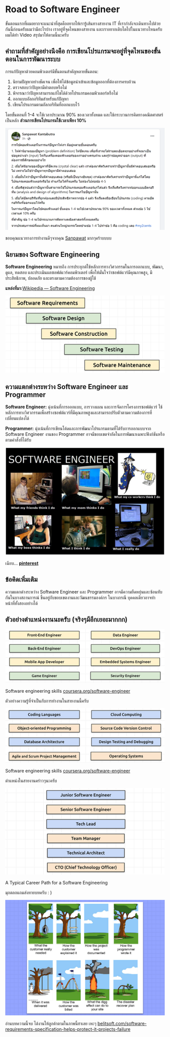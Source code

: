 # Road to Software Engineer

ขั้นตอนแรกที่ผมอยากจะแนะนำที่สุดคืออยากให้เรารู้เส้นทางสายงาน IT ที่เรากำลังจะเดินทางไปด้วยกันนี้ก่อนครับผมว่ามีอะไรบ้าง เราอยู่ที่จุดไหนของสายงาน และเราอยากเติบโตไปในแนวทางไหนครับ ผมได้ทำ Video สรุปมาให้ตามนี้นะครับ

## **คำถามที่สำคัญอย่างนึงคือ การเขียนโปรแกรมจะอยู่ที่จุดไหนของขั้นตอนในการพัฒนาระบบ**

การแก้ปัญหาด้วยคอมพิวเตอร์มีขั้นตอนสำคัญหลายขั้นตอน:

1. นิยามปัญหาอย่างชัดเจน เพื่อให้ได้ข้อมูลนำเข้าและข้อมูลออกที่ต้องการครบถ้วน
2. ตรวจสอบว่าปัญหามีคำตอบหรือไม่
3. พิจารณาว่าปัญหาสามารถแก้ไขได้ด้วยโปรแกรมคอมพิวเตอร์หรือไม่
4. ออกแบบอัลกอริทึมสำหรับแก้ปัญหา
5. เขียนโปรแกรมตามอัลกอริทึมที่ออกแบบไว้

โดยขั้นตอนที่ 1–4 จะใช้เวลาประมาณ 90% ของเวลาทั้งหมด และใช้กระบวนการคิดทางคณิตศาสตร์เป็นหลัก **ส่วนการเขียนโปรแกรมใช้เวลาเพียง 10%**

![](./images/web-guideline-14.png)

ขอบคุณแนวทางการทำงานดีๆจากคุณ [Sanpawat](https://www.facebook.com/bobby.kantabutra/posts/pfbid08H3bbYxaVnDCqBMWynCYiPAPHNhftzsn7wXwYMb1jSTo66hXutCb8Vf2cLeWr9vBl) มากๆคร้าบบบบ 

## **นิยามของ Software Engineering**

**Software Engineering** หมายถึง การประยุกต์ใช้หลักการทางวิศวกรรมในการออกแบบ, พัฒนา, ดูแล, ทดสอบ และประเมินผลซอฟต์แวร์คอมพิวเตอร์ เพื่อให้มั่นใจว่าซอฟต์แวร์มีคุณภาพสูง, มีประสิทธิภาพ, ปลอดภัย และตรงตามความต้องการของผู้ใช้

**แหล่งที่มา:**[Wikipedia — Software Engineering](https://en.wikipedia.org/wiki/Software_engineering)

![](./images/web-guideline-15.png)

## **ความแตกต่างระหว่าง Software Engineer และ Programmer**

**Software Engineer:** มุ่งเน้นที่การออกแบบ, การวางแผน และการจัดการโครงการซอฟต์แวร์ ใช้หลักการทางวิศวกรรมเพื่อสร้างซอฟต์แวร์ที่มีคุณภาพสูงและสามารถปรับตัวตามความต้องการที่เปลี่ยนแปลงได้

**Programmer:** มุ่งเน้นที่การเขียนโค้ดและการพัฒนาโปรแกรมตามที่ได้รับการออกแบบจาก Software Engineer งานของ Programmer อาจมีขอบเขตจำกัดในการพัฒนาเฉพาะฟังก์ชันหรือตามคำสั่งที่ได้รับ

![](./images/web-guideline-16.png)

เฉียบ… [**pinterest**](https://www.pinterest.com/pin/260927372130615906/)

## **ข้อคิดเพิ่มเติม**

ความแตกต่างระหว่าง Software Engineer และ Programmer อาจมีความยืดหยุ่นและซ้อนทับกันในบางสถานการณ์ ขึ้นอยู่กับขอบเขตงานและวัฒนธรรมองค์กร ในบางกรณี บุคคลเดียวอาจทำหน้าที่ทั้งสองอย่างได้

## **ตัวอย่างตำแหน่งงานนะครับ (จริงๆมีอีกเยอะมากกก)**

![](./images/web-guideline-17.png)

Software engineering skills [coursera.org/software-engineer](https://www.coursera.org/articles/software-engineer)

ตัวอย่างความรู้ที่จำเป็นกับการทำงานในสายงานนี้ครับ

![](./images/web-guideline-18.png)

Software engineering skills [coursera.org/software-engineer](https://www.coursera.org/articles/software-engineer)

ตำแหน่งในสายงานคร่าวๆนะครับ

![](./images/web-guideline-19.png)

A Typical Career Path for a Software Engineering

มุกตลกแถมส่งทายบทครับ : )

![](./images/web-guideline-20.png)

อ่านบทความนี้จบ ได้งานให้ลูกค้าตามในภาพนี้ฮาเลย เหะๆ [belitsoft.com/software-requirements-specification-helps-protect-it-projects-failure](https://belitsoft.com/php-development-services/software-requirements-specification-helps-protect-it-projects-failure)